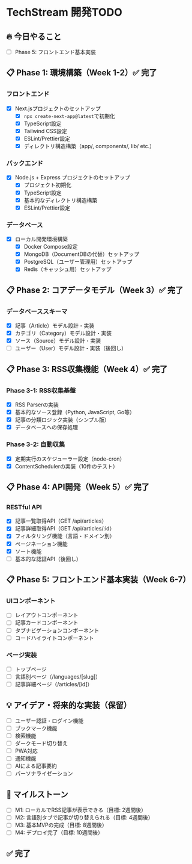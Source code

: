 # TechStream 開発TODO

## 🔥 今日やること
- [ ] Phase 5: フロントエンド基本実装

## 📋 Phase 1: 環境構築（Week 1-2）✅ **完了**

### フロントエンド
- [x] Next.jsプロジェクトのセットアップ
  - [x] `npx create-next-app@latest`で初期化
  - [x] TypeScript設定
  - [x] Tailwind CSS設定
  - [x] ESLint/Prettier設定
  - [x] ディレクトリ構造構築（app/, components/, lib/ etc.）

### バックエンド
- [x] Node.js + Express プロジェクトのセットアップ
  - [x] プロジェクト初期化
  - [x] TypeScript設定
  - [x] 基本的なディレクトリ構造構築
  - [x] ESLint/Prettier設定

### データベース
- [x] ローカル開発環境構築
  - [x] Docker Compose設定
  - [x] MongoDB（DocumentDBの代替）セットアップ
  - [x] PostgreSQL（ユーザー管理用）セットアップ
  - [x] Redis（キャッシュ用）セットアップ

## 📋 Phase 2: コアデータモデル（Week 3）✅ **完了**

### データベーススキーマ
- [x] 記事（Article）モデル設計・実装
- [x] カテゴリ（Category）モデル設計・実装
- [x] ソース（Source）モデル設計・実装
- [ ] ユーザー（User）モデル設計・実装（後回し）

## 📋 Phase 3: RSS収集機能（Week 4）✅ **完了**

### Phase 3-1: RSS収集基盤
- [x] RSS Parserの実装
- [x] 基本的なソース登録（Python, JavaScript, Go等）
- [x] 記事の分類ロジック実装（シンプル版）
- [x] データベースへの保存処理

### Phase 3-2: 自動収集
- [x] 定期実行のスケジューラー設定（node-cron）
- [x] ContentSchedulerの実装（10件のテスト）

## 📋 Phase 4: API開発（Week 5）✅ **完了**

### RESTful API
- [x] 記事一覧取得API（GET /api/articles）
- [x] 記事詳細取得API（GET /api/articles/:id）
- [x] フィルタリング機能（言語・ドメイン別）
- [x] ページネーション機能
- [x] ソート機能
- [ ] 基本的な認証API（後回し）

## 📋 Phase 5: フロントエンド基本実装（Week 6-7）

### UIコンポーネント
- [ ] レイアウトコンポーネント
- [ ] 記事カードコンポーネント
- [ ] タブナビゲーションコンポーネント
- [ ] コードハイライトコンポーネント

### ページ実装
- [ ] トップページ
- [ ] 言語別ページ（/languages/[slug]）
- [ ] 記事詳細ページ（/articles/[id]）

## 💡 アイデア・将来的な実装（保留）
- [ ] ユーザー認証・ログイン機能
- [ ] ブックマーク機能
- [ ] 検索機能
- [ ] ダークモード切り替え
- [ ] PWA対応
- [ ] 通知機能
- [ ] AIによる記事要約
- [ ] パーソナライゼーション

## 🎯 マイルストーン
- [ ] M1: ローカルでRSS記事が表示できる（目標: 2週間後）
- [ ] M2: 言語別タブで記事が切り替えられる（目標: 4週間後）
- [ ] M3: 基本MVPの完成（目標: 8週間後）
- [ ] M4: デプロイ完了（目標: 10週間後）

## ✅ 完了
<!-- 完了したタスクをここに移動 -->
